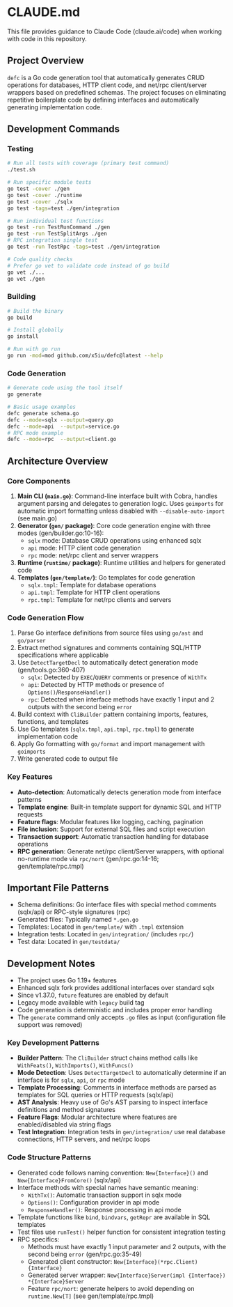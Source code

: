 # CLAUDE.md

This file provides guidance to Claude Code (claude.ai/code) when working with code in this repository.

## Project Overview

`defc` is a Go code generation tool that automatically generates CRUD operations for databases, HTTP client code, and net/rpc client/server wrappers based on predefined schemas. The project focuses on eliminating repetitive boilerplate code by defining interfaces and automatically generating implementation code.

## Development Commands

### Testing

```bash
# Run all tests with coverage (primary test command)
./test.sh

# Run specific module tests
go test -cover ./gen
go test -cover ./runtime
go test -cover ./sqlx
go test -tags=test ./gen/integration

# Run individual test functions
go test -run TestRunCommand ./gen
go test -run TestSplitArgs ./gen
# RPC integration single test
go test -run TestRpc -tags=test ./gen/integration

# Code quality checks
# Prefer go vet to validate code instead of go build
go vet ./...
go vet ./gen
```

### Building

```bash
# Build the binary
go build

# Install globally
go install

# Run with go run
go run -mod=mod github.com/x5iu/defc@latest --help
```

### Code Generation

```bash
# Generate code using the tool itself
go generate

# Basic usage examples
defc generate schema.go
defc --mode=sqlx --output=query.go
defc --mode=api  --output=service.go
# RPC mode example
defc --mode=rpc  --output=client.go
```

## Architecture Overview

### Core Components

1. **Main CLI (`main.go`)**: Command-line interface built with Cobra, handles argument parsing and delegates to generation logic. Uses `goimports` for automatic import formatting unless disabled with `--disable-auto-import` (see main.go)
2. **Generator (`gen/` package)**: Core code generation engine with three modes (gen/builder.go:10-16):
   - `sqlx` mode: Database CRUD operations using enhanced sqlx
   - `api` mode: HTTP client code generation
   - `rpc` mode: net/rpc client and server wrappers
3. **Runtime (`runtime/` package)**: Runtime utilities and helpers for generated code
4. **Templates (`gen/template/`)**: Go templates for code generation
   - `sqlx.tmpl`: Template for database operations
   - `api.tmpl`: Template for HTTP client operations
   - `rpc.tmpl`: Template for net/rpc clients and servers

### Code Generation Flow

1. Parse Go interface definitions from source files using `go/ast` and `go/parser`
2. Extract method signatures and comments containing SQL/HTTP specifications where applicable
3. Use `DetectTargetDecl` to automatically detect generation mode (gen/tools.go:360-407)
   - `sqlx`: Detected by `EXEC`/`QUERY` comments or presence of `WithTx`
   - `api`: Detected by HTTP methods or presence of `Options()`/`ResponseHandler()`
   - `rpc`: Detected when interface methods have exactly 1 input and 2 outputs with the second being `error`
4. Build context with `CliBuilder` pattern containing imports, features, functions, and templates
5. Use Go templates (`sqlx.tmpl`, `api.tmpl`, `rpc.tmpl`) to generate implementation code
6. Apply Go formatting with `go/format` and import management with `goimports`
7. Write generated code to output file

### Key Features

- **Auto-detection**: Automatically detects generation mode from interface patterns
- **Template engine**: Built-in template support for dynamic SQL and HTTP requests
- **Feature flags**: Modular features like logging, caching, pagination
- **File inclusion**: Support for external SQL files and script execution
- **Transaction support**: Automatic transaction handling for database operations
- **RPC generation**: Generate net/rpc client/Server wrappers, with optional no-runtime mode via `rpc/nort` (gen/rpc.go:14-16; gen/template/rpc.tmpl)

## Important File Patterns

- Schema definitions: Go interface files with special method comments (sqlx/api) or RPC-style signatures (rpc)
- Generated files: Typically named `*.gen.go`
- Templates: Located in `gen/template/` with `.tmpl` extension
- Integration tests: Located in `gen/integration/` (includes `rpc/`)
- Test data: Located in `gen/testdata/`

## Development Notes

- The project uses Go 1.19+ features
- Enhanced sqlx fork provides additional interfaces over standard sqlx
- Since v1.37.0, `future` features are enabled by default
- Legacy mode available with `legacy` build tag
- Code generation is deterministic and includes proper error handling
- The `generate` command only accepts `.go` files as input (configuration file support was removed)

### Key Development Patterns

- **Builder Pattern**: The `CliBuilder` struct chains method calls like `WithFeats()`, `WithImports()`, `WithFuncs()`
- **Mode Detection**: Uses `DetectTargetDecl` to automatically determine if an interface is for `sqlx`, `api`, or `rpc` mode
- **Template Processing**: Comments in interface methods are parsed as templates for SQL queries or HTTP requests (sqlx/api)
- **AST Analysis**: Heavy use of Go's AST parsing to inspect interface definitions and method signatures
- **Feature Flags**: Modular architecture where features are enabled/disabled via string flags
- **Test Integration**: Integration tests in `gen/integration/` use real database connections, HTTP servers, and net/rpc loops

### Code Structure Patterns

- Generated code follows naming convention: `New{Interface}()` and `New{Interface}FromCore()` (sqlx/api)
- Interface methods with special names have semantic meaning:
  - `WithTx()`: Automatic transaction support in sqlx mode
  - `Options()`: Configuration provider in api mode
  - `ResponseHandler()`: Response processing in api mode
- Template functions like `bind`, `bindvars`, `getRepr` are available in SQL templates
- Test files use `runTest()` helper function for consistent integration testing
- RPC specifics:
  - Methods must have exactly 1 input parameter and 2 outputs, with the second being `error` (gen/rpc.go:35-49)
  - Generated client constructor: `New{Interface}(*rpc.Client) {Interface}`
  - Generated server wrapper: `New{Interface}Server(impl {Interface}) *{Interface}Server`
  - Feature `rpc/nort`: generate helpers to avoid depending on `runtime.New[T]` (see gen/template/rpc.tmpl)
